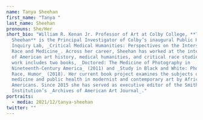 ```yaml
---
name: Tanya Sheehan
first_name: "Tanya "
last_name: Sheehan
pronouns: She/Her
short_bio: "William R. Kenan Jr. Professor of Art at Colby College, **Tanya
  Sheehan** is the Principal Investigator of Colby’s inaugural Public Humanistic
  Inquiry Lab, _Critical Medical Humanities: Perspectives on the Intersection of
  Race and Medicine_. Across her career, Sheehan has worked at the intersection
  of American art history, medical humanities, and critical race studies. This
  work includes two books, _Doctored: The Medicine of Photography in
  Nineteenth-Century America_ (2011) and _Study in Black and White: Photography,
  Race, Humor_ (2018). Her current book project examines the subjects of
  medicine and public health in modernist and contemporary art by African
  Americans. Since 2015 she has served as executive editor of the Smithsonian
  Institution’s _Archives of American Art Journal_."
portraits:
  - media: 2021/12/tanya-sheehan
twitter: ""
---
```

